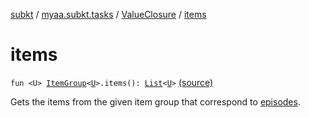[subkt](../../index.md) / [myaa.subkt.tasks](../index.md) / [ValueClosure](index.md) / [items](./items.md)

# items

`fun <U> `[`ItemGroup`](../-item-group/index.md)`<`[`U`](items.md#U)`>.items(): `[`List`](https://kotlinlang.org/api/latest/jvm/stdlib/kotlin.collections/-list/index.html)`<`[`U`](items.md#U)`>` [(source)](https://github.com/Myaamori/SubKt/blob/0.1.7/src/main/kotlin/myaa/subkt/tasks/tasks.kt#L444)

Gets the items from the given item group that correspond to [episodes](episodes.md).

